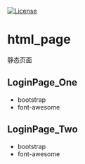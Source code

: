 [![License](https://img.shields.io/badge/license-MIT-blue.svg)](LICENSE)
# html_page
静态页面

## LoginPage_One
 * bootstrap
 * font-awesome

## LoginPage_Two
 * bootstrap
 * font-awesome
